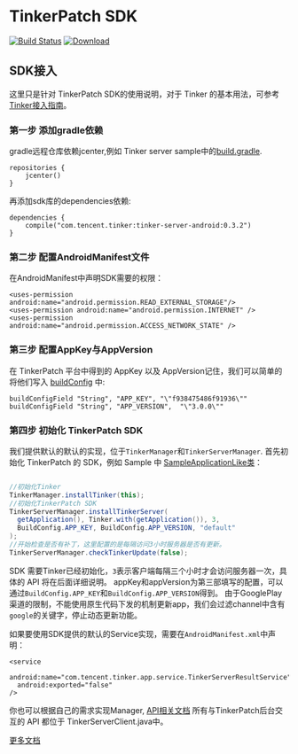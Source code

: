 # TinkerPatch SDK

[![Build Status](https://travis-ci.org/simpleton/tinker_server_client.svg?branch=master)](https://travis-ci.org/simpleton/tinker_server_client)
[ ![Download](https://api.bintray.com/packages/simsun/maven/tinker-server-android/images/download.svg) ](https://bintray.com/simsun/maven/tinker-server-android/_latestVersion)

## SDK接入

这里只是针对 TinkerPatch SDK的使用说明，对于 Tinker 的基本用法，可参考[ Tinker接入指南](https://github.com/Tencent/tinker/wiki/Tinker-%E6%8E%A5%E5%85%A5%E6%8C%87%E5%8D%97)。

### 第一步 添加gradle依赖

gradle远程仓库依赖jcenter,例如 Tinker server sample中的[build.gradle](https://github.com/simpleton/tinker_server_client/blob/master/tinker-server-sample/build.gradle).

```
repositories {
    jcenter()
}
```

再添加sdk库的dependencies依赖:

```
dependencies {
    compile("com.tencent.tinker:tinker-server-android:0.3.2")
}
```

### 第二步 配置AndroidManifest文件

在AndroidManifest中声明SDK需要的权限：

```
<uses-permission android:name="android.permission.READ_EXTERNAL_STORAGE"/>
<uses-permission android:name="android.permission.INTERNET" />
<uses-permission android:name="android.permission.ACCESS_NETWORK_STATE" />
```

### 第三步 配置AppKey与AppVersion
在 TinkerPatch 平台中得到的 AppKey 以及 AppVersion记住，我们可以简单的将他们写入 [buildConfig](https://github.com/simpleton/tinker_server_client/blob/master/tinker-server-sample/build.gradle#L86) 中:

```
buildConfigField "String", "APP_KEY", "\"f938475486f91936\""
buildConfigField "String", "APP_VERSION",  "\"3.0.0\""
```

### 第四步 初始化 TinkerPatch SDK

我们提供默认的默认的实现，位于`TinkerManager`和`TinkerServerManager`.
首先初始化 TinkerPatch 的 SDK，例如 Sample 中 [SampleApplicationLike类](https://github.com/simpleton/tinker_server_client/blob/master/tinker-server-sample/src/main/java/tinker/sample/android/app/SampleApplicationLike.java#L88)：

```java

//初始化Tinker
TinkerManager.installTinker(this);
//初始化TinkerPatch SDK
TinkerServerManager.installTinkerServer(
  getApplication(), Tinker.with(getApplication()), 3,
  BuildConfig.APP_KEY, BuildConfig.APP_VERSION, "default"
);
//开始检查是否有补丁，这里配置的是每隔访问3小时服务器是否有更新。
TinkerServerManager.checkTinkerUpdate(false);

```

SDK 需要Tinker已经初始化，`3`表示客户端每隔三个小时才会访问服务器一次，具体的 API 将在后面详细说明。
appKey和appVersion为第三部填写的配置，可以通过`BuildConfig.APP_KEY`和`BuildConfig.APP_VERSION`得到。
由于GooglePlay渠道的限制，不能使用原生代码下发的机制更新app，我们会过滤channel中含有`google`的关键字，停止动态更新功能。

如果要使用SDK提供的默认的Service实现，需要在`AndroidManifest.xml`中声明：

```
<service
  android:name="com.tencent.tinker.app.service.TinkerServerResultService"
  android:exported="false"
/>
```

你也可以根据自己的需求实现Manager, [API相关文档](http://tinkerpatch.com/Docs/api)
所有与TinkerPatch后台交互的 API 都位于 TinkerServerClient.java中。

[更多文档](http://tinkerpatch.com/Docs/intro)